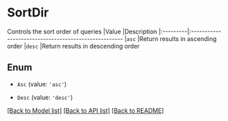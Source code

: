 # SortDir

Controls the sort order of queries  |Value     |Description |:---------|:----------------------------------------------------- |`asc`     |Return results in ascending order |`desc`    |Return results in descending order 

## Enum

* `Asc` (value: `'asc'`)

* `Desc` (value: `'desc'`)

[[Back to Model list]](../README.md#documentation-for-models) [[Back to API list]](../README.md#documentation-for-api-endpoints) [[Back to README]](../README.md)
